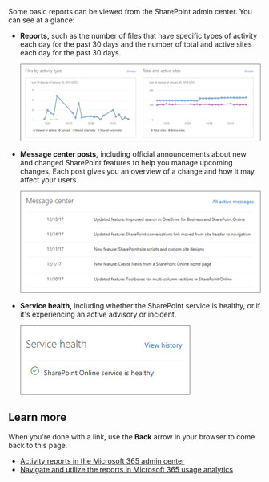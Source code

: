 Some basic reports can be viewed from the SharePoint admin center. You can see at a glance:

- **Reports,** such as the number of files that have specific types of activity each day for the past 30 days and the number of total and active sites each day for the past 30 days.

  ![Reports viewed from the admin center](../media/reports.png)

- **Message center posts,** including official announcements about new and changed SharePoint features to help you manage upcoming changes. Each post gives you an overview of a change and how it may affect your users.

  ![Message center posts from the admin center](../media/message-center-posts.png)

- **Service health,** including whether the SharePoint service is healthy, or if it's experiencing an active advisory or incident.

  ![Service health from the admin center](../media/service-health.png)

## Learn more

When you're done with a link, use the **Back** arrow in your browser to come back to this page.

- [Activity reports in the Microsoft 365 admin center](/office365/admin/activity-reports/activity-reports?redirectSourcePath=%252farticle%252f30e5558f-d3c0-4a3b-a0d5-58fc7750c0ad%252f&)
- [Navigate and utilize the reports in Microsoft 365 usage analytics](/office365/admin/usage-analytics/navigate-and-utilize-reports)
